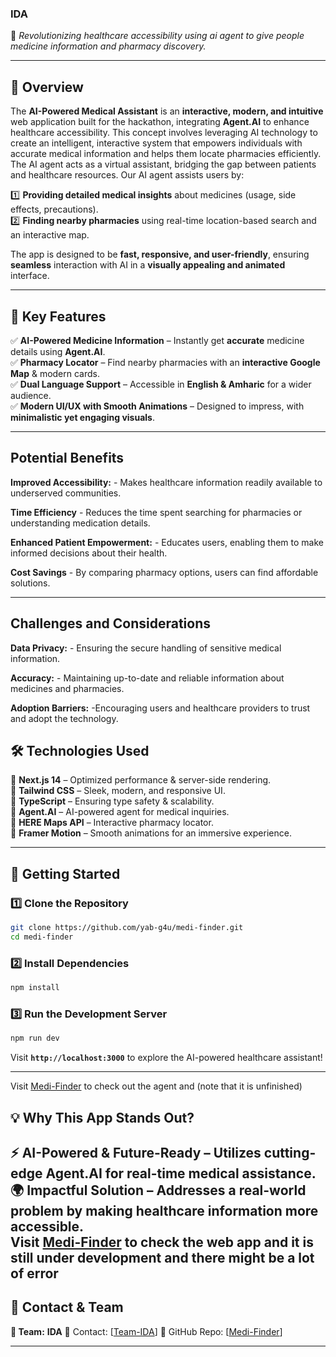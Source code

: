 ### **IDA**  
🚀 *Revolutionizing healthcare accessibility using ai agent to give people medicine information and pharmacy discovery.*  

---

## **🌟 Overview**  
The **AI-Powered Medical Assistant** is an **interactive, modern, and intuitive** web application built for the hackathon, integrating **Agent.AI** to enhance healthcare accessibility. This concept involves leveraging AI technology to create an intelligent, interactive system that empowers individuals with accurate medical information and helps them locate pharmacies efficiently. The AI agent acts as a virtual assistant, bridging the gap between patients and healthcare resources. Our AI agent assists users by:

1️⃣ **Providing detailed medical insights** about medicines (usage, side effects, precautions).  
2️⃣ **Finding nearby pharmacies** using real-time location-based search and an interactive map.  

The app is designed to be **fast, responsive, and user-friendly**, ensuring **seamless** interaction with AI in a **visually appealing and animated** interface.  

---

## **🎯 Key Features**  
✅ **AI-Powered Medicine Information** – Instantly get **accurate** medicine details using **Agent.AI**.  
✅ **Pharmacy Locator** – Find nearby pharmacies with an **interactive Google Map** & modern cards.  
✅ **Dual Language Support** – Accessible in **English & Amharic** for a wider audience.  
✅ **Modern UI/UX with Smooth Animations** – Designed to impress, with **minimalistic yet engaging visuals**.  

---
## **Potential Benefits**
  **Improved Accessibility:** - Makes healthcare information readily available to underserved communities.
  
  **Time Efficiency** - Reduces the time spent searching for pharmacies or understanding medication details.
  
  **Enhanced Patient Empowerment:** - Educates users, enabling them to make informed decisions about their health. 
  
 **Cost Savings** - By comparing pharmacy options, users can find affordable solutions.

---
## **Challenges and Considerations**
**Data Privacy:** - Ensuring the secure handling of sensitive medical information.

 **Accuracy:** - Maintaining up-to-date and reliable information about medicines and pharmacies.
 
 **Adoption Barriers:** -Encouraging users and healthcare providers to trust and adopt the technology.

## **🛠️ Technologies Used**  
🔹 **Next.js 14** – Optimized performance & server-side rendering.  
🔹 **Tailwind CSS** – Sleek, modern, and responsive UI.  
🔹 **TypeScript** – Ensuring type safety & scalability.  
🔹 **Agent.AI** – AI-powered agent for medical inquiries.  
🔹 **HERE Maps API** – Interactive pharmacy locator.  
🔹 **Framer Motion** – Smooth animations for an immersive experience.  

---

## **🚀 Getting Started**  
### **1️⃣ Clone the Repository**  
```bash
git clone https://github.com/yab-g4u/medi-finder.git
cd medi-finder
```

### **2️⃣ Install Dependencies**  
```bash
npm install
```

### **3️⃣ Run the Development Server**  
```bash
npm run dev
```
Visit **`http://localhost:3000`** to explore the AI-powered healthcare assistant!  

---
Visit [Medi-Finder](https://agent.ai/agent/IDA) to check out the agent and (note that it is unfinished)
## **💡 Why This App Stands Out?**  
⚡ **AI-Powered & Future-Ready** – Utilizes cutting-edge **Agent.AI** for real-time medical assistance.  
🌍 **Impactful Solution** – Addresses a **real-world problem** by making healthcare information more **accessible**.  
Visit [Medi-Finder](https://ida-test.vercel.app/) to check the web app and it is still under development and there might be a lot of error
---

## **📩 Contact & Team**  
**👥 Team:**  **IDA** 
📧 Contact:   [[Team-IDA](g4uforlife@gmail.com)]
🔗 GitHub Repo: [[Medi-Finder](https://github.com/yab-g4u/medi-finder.git)]  

---

